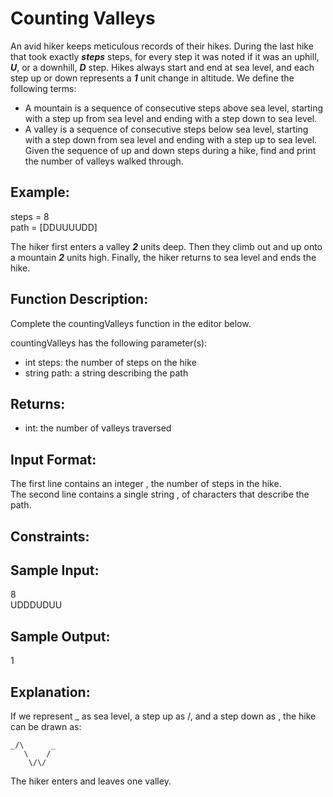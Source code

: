 # Counting Valleys

An avid hiker keeps meticulous records of their hikes. During the last hike that took exactly **_steps_** steps, for every step it was noted if it was an uphill, **_U_**, or a downhill, **_D_** step. Hikes always start and end at sea level, and each step up or down represents a **_1_** unit change in altitude. We define the following terms:

* A mountain is a sequence of consecutive steps above sea level, starting with a step up from sea level and ending with a step down to sea level.
* A valley is a sequence of consecutive steps below sea level, starting with a step down from sea level and ending with a step up to sea level.
Given the sequence of up and down steps during a hike, find and print the number of valleys walked through.

## Example:
steps = 8\
path = [DDUUUUDD]
 
The hiker first enters a valley **_2_** units deep. Then they climb out and up onto a mountain **_2_** units high. Finally, the hiker returns to sea level and ends the hike.

## Function Description:

Complete the countingValleys function in the editor below.

countingValleys has the following parameter(s):

* int steps: the number of steps on the hike
* string path: a string describing the path
## Returns:

* int: the number of valleys traversed
## Input Format:

The first line contains an integer , the number of steps in the hike.\
The second line contains a single string , of  characters that describe the path.

## Constraints:

## Sample Input:

8\
UDDDUDUU
## Sample Output:

1
## Explanation:

If we represent _ as sea level, a step up as /, and a step down as \, the hike can be drawn as:

```
_/\      _
   \    /
    \/\/
```
The hiker enters and leaves one valley.
